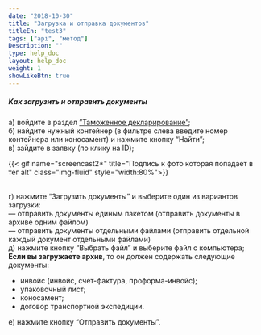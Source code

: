 ```yaml
---
date: "2018-10-30"
title: "Загрузка и отправка документов"
titleEn: "test3"
tags: ["api", "метод"]
Description: ""
type: help_doc
layout: help_doc
weight: 1
showLikeBtn: true
---
```


##### Как загрузить и отправить документы

а) войдите в раздел <a href="https://my.fesco.com/customs-declaration" target="_blank">”Таможенное декларирование”</a>; <br/>
б) найдите нужный контейнер (в фильтре слева введите номер контейнера или коносамент) и нажмите кнопку “Найти”; <br/>
в) зайдите в заявку (по клику на ID);

{{< gif name="screencast2*" title="Подпись к фото которая попадает в тег alt" class="img-fluid" style="width:80%">}}

 <br/>
г) нажмите “Загрузить документы” и выберите один из вариантов загрузки: <br/>
— отправить документы единым пакетом (отправить документы в архиве одним файлом) <br/>
— отправить документы отдельными файлами (отправить отдельной каждый документ отдельными файлами) <br/>
д) нажмите кнопку “Выбрать файл” и выберите файл с компьютера; <br/>

<div class="pixxett-alert pixxett-alert-icon alert11-light">
  <i class="fa fa-paste"></i><b>Если вы загружаете архив</b>, то  он должен содержать следующие документы:
<ul> 
<li> инвойс (инвойс, счет-фактура, проформа-инвойс);
<li> упаковочный лист;
<li> коносамент;
<li> договор транспортной экспедиции.</ul>  
</div>

е) нажмите кнопку “Отправить документы”.




